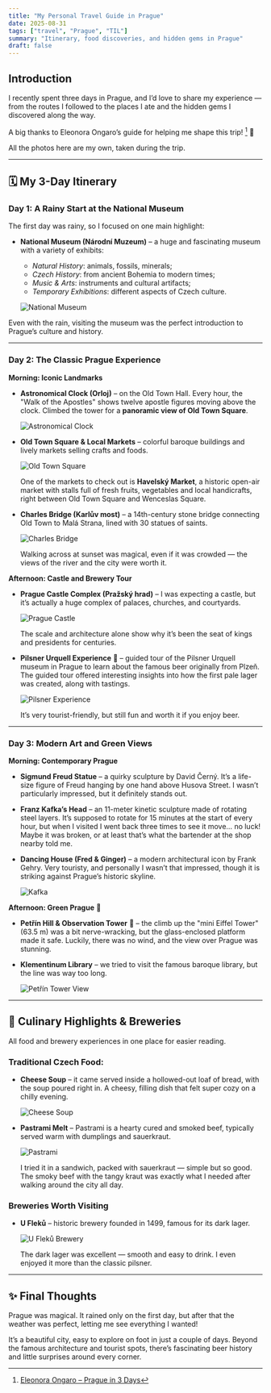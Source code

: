 ```yaml
---
title: "My Personal Travel Guide in Prague"
date: 2025-08-31
tags: ["travel", "Prague", "TIL"]
summary: "Itinerary, food discoveries, and hidden gems in Prague"
draft: false
---
```


## Introduction

I recently spent three days in Prague, and I’d love to share my experience — from the routes I followed to the places I ate and the hidden gems I discovered along the way.

A big thanks to Eleonora Ongaro’s guide for helping me shape this trip! [^eo] 🙏

All the photos here are my own, taken during the trip.

---

## 🗓 My 3-Day Itinerary

### Day 1: A Rainy Start at the National Museum

The first day was rainy, so I focused on one main highlight:

- **National Museum (Národní Muzeum)** – a huge and fascinating museum with a variety of exhibits:
  - *Natural History*: animals, fossils, minerals;
  - *Czech History*: from ancient Bohemia to modern times;
  - *Music & Arts*: instruments and cultural artifacts;
  - *Temporary Exhibitions*: different aspects of Czech culture.

  ![National Museum](/img/museo.jpg "National Museum exterior in rainy weather")

Even with the rain, visiting the museum was the perfect introduction to Prague’s culture and history.

---

### Day 2: The Classic Prague Experience

**Morning: Iconic Landmarks**

- **Astronomical Clock (Orloj)** – on the Old Town Hall. Every hour, the "Walk of the Apostles" shows twelve apostle figures moving above the clock. Climbed the tower for a **panoramic view of Old Town Square**.

    ![Astronomical Clock](/img/orologio.jpg "Astronomical Clock at Prague Old Town")

- **Old Town Square & Local Markets** – colorful baroque buildings and lively markets selling crafts and foods. 

  ![Old Town Square](/img/piazza.jpg "Old Town Square with baroque buildings and market stalls")

    One of the markets to check out is **Havelský Market**, a historic open-air market with stalls full of fresh fruits, vegetables and local handicrafts, right between Old Town Square and Wenceslas Square.

- **Charles Bridge (Karlův most)** – a 14th-century stone bridge connecting Old Town to Malá Strana, lined with 30 statues of saints. 

  ![Charles Bridge](/img/karlo.jpg "Charles Bridge with statues of saints")

  Walking across at sunset was magical, even if it was crowded — the views of the river and the city were worth it.

**Afternoon: Castle and Brewery Tour**

- **Prague Castle Complex (Pražský hrad)** – I was expecting a castle, but it’s actually a huge complex of palaces, churches, and courtyards.

  ![Prague Castle](/img/castello.jpg "Aerial view of Prague Castle and St. Vitus Cathedral")

    The scale and architecture alone show why it’s been the seat of kings and presidents for centuries.

- **Pilsner Urquell Experience** 🍺 – guided tour of the Pilsner Urquell museum in Prague to learn about the famous beer originally from Plzeň. The guided tour offered interesting insights into how the first pale lager was created, along with tastings.

  ![Pilsner Experience](/img/pilsner.jpg "Interior of Pilsner Urquell brewery")

    It’s very tourist-friendly, but still fun and worth it if you enjoy beer.

---

### Day 3: Modern Art and Green Views

**Morning: Contemporary Prague**

- **Sigmund Freud Statue** – a quirky sculpture by David Černý. It’s a life-size figure of Freud hanging by one hand above Husova Street. I wasn’t particularly impressed, but it definitely stands out.

- **Franz Kafka’s Head** – an 11-meter kinetic sculpture made of rotating steel layers. It’s supposed to rotate for 15 minutes at the start of every hour, but when I visited I went back three times to see it move… no luck! Maybe it was broken, or at least that’s what the bartender at the shop nearby told me. 

- **Dancing House (Fred & Ginger)** – a modern architectural icon by Frank Gehry. Very touristy, and personally I wasn’t that impressed, though it is striking against Prague’s historic skyline.

  ![Kafka](/img/05_kafta.jpg "Kafka head kinetic sculpture")


**Afternoon: Green Prague** 🌿

- **Petřín Hill & Observation Tower** 🗼 – the climb up the "mini Eiffel Tower" (63.5 m) was a bit nerve-wracking, but the glass-enclosed platform made it safe. Luckily, there was no wind, and the view over Prague was stunning.

- **Klementinum Library** – we tried to visit the famous baroque library, but the line was way too long.

  ![Petřín Tower View](/img/prague.jpg "Panoramic view of Prague from Petřín Tower")

---

## 🍻 Culinary Highlights & Breweries

All food and brewery experiences in one place for easier reading.

### Traditional Czech Food:

- **Cheese Soup** – it came served inside a hollowed-out loaf of bread, with the soup poured right in. A cheesy, filling dish that felt super cozy on a chilly evening.

  ![Cheese Soup](/img/cheese_soup.jpg "Česnečka, traditional Czech cheese soup")

- **Pastrami Melt** – Pastrami is a hearty cured and smoked beef, typically served warm with dumplings and sauerkraut.

  ![Pastrami](/img/pastrani.jpg "Pastrami with sauerkraut")
  
  I tried it in a sandwich, packed with sauerkraut — simple but so good. The smoky beef with the tangy kraut was exactly what I needed after walking around the city all day.



### Breweries Worth Visiting

- **U Fleků** – historic brewery founded in 1499, famous for its dark lager. 

  ![U Fleků Brewery](/img/07_ufleku_fixed.jpg "Interior of U Fleků Brewery, Prague")

  The dark lager was excellent — smooth and easy to drink. I even enjoyed it more than the classic pilsner.


---
## ✨ Final Thoughts

Prague was magical. It rained only on the first day, but after that the weather was perfect, letting me see everything I wanted!

It’s a beautiful city, easy to explore on foot in just a couple of days. Beyond the famous architecture and tourist spots, there’s fascinating beer history and little surprises around every corner.


[^eo]: [Eleonora Ongaro – Prague in 3 Days](https://www.eleonoraongaro.it/cosa-vedere-a-praga-in-3-giorni/)

